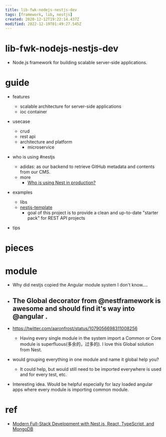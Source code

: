```yaml
---
title: lib-fwk-nodejs-nestjs-dev
tags: [framework, lib, nestjs]
created: 2020-12-12T19:22:14.437Z
modified: 2022-12-19T01:49:27.545Z
---
```


# lib-fwk-nodejs-nestjs-dev

- Node.js framework for building scalable server-side applications.

# guide

- features
  - scalable architecture for server-side applications
  - ioc container

- usecase
  - crud
  - rest api
  - architecture and platform
    - microservice

- who is using #nestjs
  - adidas: as our backend to retrieve GitHub metadata and contents from our CMS.
  - more
    - [Who is using Nest in production?](https://github.com/nestjs/nest/issues/1006)

- examples
  - libs
  - [nestjs-template](https://github.com/Saluki/nestjs-template)
    - goal of this project is to provide a clean and up-to-date "starter pack" for REST API projects

- tips

# pieces

# module

- Why did nestjs copied the Angular module system I don't know....

- ## The Global decorator from @nestframework is awesome and should find it's way into @angular . 
- https://twitter.com/aaronfrost/status/1079056698311008256
  - Having every single module in the system import a Common or Core module is superfluous(多余的，过多的). I love this Global solution from Nest.
- would grouping everything in one module and name it global help you? 
  - It could help, but would still need to be imported everywhere is used and for every test, etc.
- Interesting idea. Would be helpful especially for lazy loaded angular apps where every module is importing common module.

# ref

- [Modern Full-Stack Development with Nest.js, React, TypeScript, and MongoDB](https://auth0.com/blog/modern-full-stack-development-with-nestjs-react-typescript-and-mongodb-part-1/)
